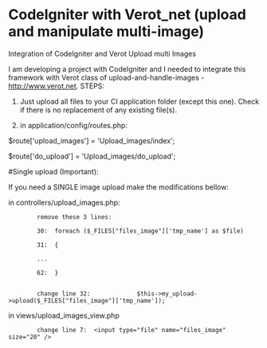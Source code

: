 # CodeIgniter with Verot_net (upload and manipulate multi-image)
Integration of CodeIgniter and Verot Upload multi Images



I am developing a project with CodeIgniter and I needed to integrate this framework with Verot class of upload-and-handle-images - http://www.verot.net. STEPS:

1. Just upload all files to your CI application folder (except this one). Check if there is no replacement of any existing file(s).

2. in application/config/routes.php: 

 $route['upload_images'] = 'Upload_images/index'; 

 $route['do_upload'] = 'Upload_images/do_upload';



#Single upload (Important):

If you need a SINGLE image upload make the modifications bellow:

in controllers/upload_images.php:


			remove these 3 lines: 

			30:  foreach ($_FILES["files_image"]['tmp_name'] as $file) 

			31:  {
	
			...
	
			62:  }
			
			
			change line 32: 			$this->my_upload->upload($_FILES["files_image"]['tmp_name']);
			
			
in views/upload_images_view.php		

			change line 7:  <input type="file" name="files_image" size="20" />
			
